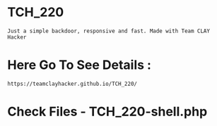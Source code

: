 # TCH_220
```Just a simple backdoor, responsive and fast. Made with Team CLAY Hacker```


# Here Go To See Details :
```
https://teamclayhacker.github.io/TCH_220/
```


# Check Files - TCH_220-shell.php
